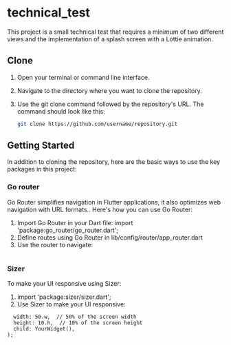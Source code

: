 # technical_test

This project is a small technical test that requires a minimum of two different views and the implementation of a splash screen with a Lottie animation.

## Clone

1. Open your terminal or command line interface.

2. Navigate to the directory where you want to clone the repository.

3. Use the git clone command followed by the repository's URL. The command should look like this:   
   ```bash
   git clone https://github.com/username/repository.git
## Getting Started
In addition to cloning the repository, here are the basic ways to use the key packages in this project:

### Go router
Go Router simplifies navigation in Flutter applications, it also optimizes web navigation with URL formats.. Here's how you can use Go Router:
1. Import Go Router in your Dart file: import 'package:go_router/go_router.dart';
2. Define routes using Go Router in lib/config/router/app_router.dart
3. Use the router to navigate: 
``` context.push('routePath')
```

### Sizer
To make your UI responsive using Sizer:
1. import 'package:sizer/sizer.dart';
2. Use Sizer to make your UI responsive:
```Container(
  width: 50.w,  // 50% of the screen width
  height: 10.h,  // 10% of the screen height
  child: YourWidget(),
);
```

